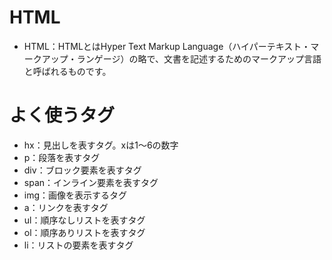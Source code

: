 # HTML
- HTML：HTMLとはHyper Text Markup Language（ハイパーテキスト・マークアップ・ランゲージ）の略で、文書を記述するためのマークアップ言語と呼ばれるものです。

# よく使うタグ
- hx：見出しを表すタグ。xは1〜6の数字
- p：段落を表すタグ
- div：ブロック要素を表すタグ
- span：インライン要素を表すタグ
- img：画像を表示するタグ
- a：リンクを表すタグ
- ul：順序なしリストを表すタグ
- ol：順序ありリストを表すタグ
- li：リストの要素を表すタグ